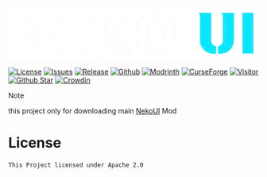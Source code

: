 ![NekoUI](https://github.com/SITCommunity/NekoUI-Download/blob/main/assets/nekoui.png)

[![License](https://img.shields.io/badge/License-ARR-green)](https://github.com/SITCommunity/NekoUI-Download/blob/main/LICENSE)
[![Issues](https://img.shields.io/github/issues/SITCommunity/nekoui-download)](https://github.com/SITCommunity/NekoUI-Download/issues)
[![Release](https://img.shields.io/github/v/release/SITCommunity/nekoui-download)](https://github.com/SITCommunity/NekoUI-Download/releases)
[![Github](https://img.shields.io/github/downloads/SITCommunity/nekoui-download/total)](https://github.com/SITCommunity/NekoUI-Download/releases)
[![Modrinth](https://img.shields.io/modrinth/dt/EZpbRipP)](https://modrinth.com/mod/nekoui)
[![CurseForge](https://img.shields.io/curseforge/dt/999428)](https://www.curseforge.com/minecraft/mc-mods/neko-ui)
[![Visitor](https://api.visitorbadge.io/api/visitors?path=https%3A%2F%2Fgithub.com%2FSITCommunity%2Fnekoui-download&countColor=%2337d67a&style=flat)](https://github.com/SITCommunity/NekoUI-Download)
[![Github Star](https://img.shields.io/github/stars/SITCommunity/nekoui-download)](https://github.com/SITCommunity/NekoUI-Download)
[![Crowdin](https://badges.crowdin.net/nekoui/localized.svg)](https://crowdin.com/project/nekoui)

> [!NOTE]
> this project only for downloading main [NekoUI] Mod

# License

```
This Project licensed under Apache 2.0 
```

[NekoUI]: https://modrinth.com/mod/nekoui
